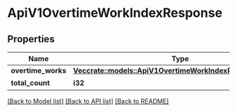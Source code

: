 # ApiV1OvertimeWorkIndexResponse

## Properties

Name | Type | Description | Notes
------------ | ------------- | ------------- | -------------
**overtime_works** | [**Vec<crate::models::ApiV1OvertimeWorkIndexResponseParams>**](ApiV1OvertimeWorkIndexResponseParams.md) |  | 
**total_count** | **i32** | 合計件数 | 

[[Back to Model list]](../README.md#documentation-for-models) [[Back to API list]](../README.md#documentation-for-api-endpoints) [[Back to README]](../README.md)



